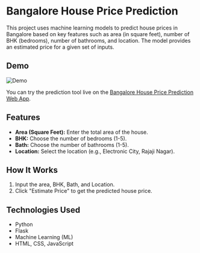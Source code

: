 # Bangalore House Price Prediction

This project uses machine learning models to predict house prices in Bangalore based on key features such as area (in square feet), number of BHK (bedrooms), number of bathrooms, and location. The model provides an estimated price for a given set of inputs.

## Demo

![Demo](demo/demogif.gif) 

You can try the prediction tool live on the [Bangalore House Price Prediction Web App](https://bangalore-house-price-prediction-4o7x.onrender.com).


## Features

- **Area (Square Feet):** Enter the total area of the house.
- **BHK:** Choose the number of bedrooms (1-5).
- **Bath:** Choose the number of bathrooms (1-5).
- **Location:** Select the location (e.g., Electronic City, Rajaji Nagar).

## How It Works

1. Input the area, BHK, Bath, and Location.
2. Click "Estimate Price" to get the predicted house price.

## Technologies Used

- Python
- Flask
- Machine Learning (ML)
- HTML, CSS, JavaScript
